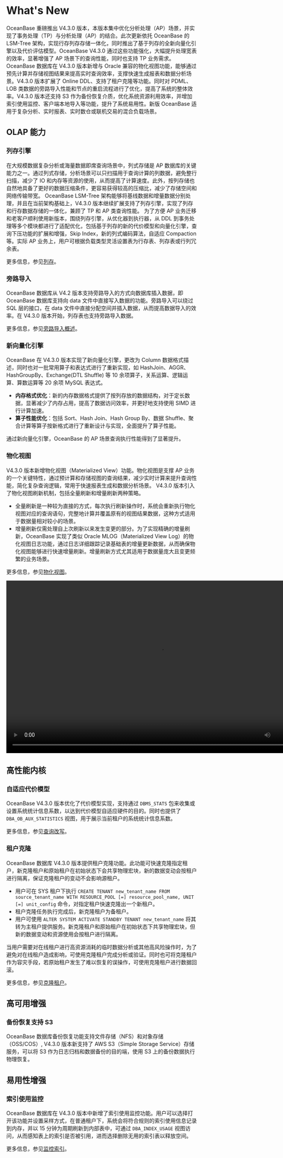 # What's New

OceanBase 重磅推出 V4.3.0 版本，本版本集中优化分析处理（AP）场景，并实现了事务处理（TP）与分析处理（AP）的结合。此次更新依托 OceanBase 的 LSM-Tree 架构，实现行存列存存储一体化，同时推出了基于列存的全新向量化引擎以及代价评估模型。OceanBase V4.3.0 通过这些功能强化，大幅提升处理宽表的效率，显著增强了 AP 场景下的查询性能，同时也支持 TP 业务需求。
OceanBase 数据库在 V4.3.0 版本新增与 Oracle 兼容的物化视图功能，能够通过预先计算并存储视图结果来提高实时查询效率，支撑快速生成报表和数据分析场景。V4.3.0 版本扩展了 Online DDL、支持了租户克隆等功能。同时对 PDML、LOB 类数据的旁路导入性能和节点的重启流程进行了优化，提高了系统的整体效率。V4.3.0 版本还支持 S3 作为备份恢复介质，优化系统资源利用效率，并增加索引使用监控、客户端本地导入等功能，提升了系统易用性。新版 OceanBase 适用于复杂分析、实时报表、实时数仓或联机交易的混合负载场景。

## OLAP 能力

### 列存引擎

在大规模数据复杂分析或海量数据即席查询场景中，列式存储是 AP 数据库的关键能力之一。通过列式存储，分析场景可以只扫描用于查询计算的列数据，避免整行扫描，减少了 IO 和内存等资源的使用，从而提高了计算速度。此外，按列存储也自然地具备了更好的数据压缩条件，更容易获得较高的压缩比，减少了存储空间和网络传输带宽。
OceanBase LSM-Tree 架构能够将基线数据和增量数据分别处理，并且在当前架构基础上，V4.3.0 版本继续扩展支持了列存引擎，实现了列存和行存数据存储的一体化，兼顾了 TP 和 AP 类查询性能。
为了方便 AP 业务迁移和老客户顺利使用新版本，围绕列存引擎，从优化器到执行器，从 DDL 到事务处理等多个模块都进行了适配优化，包括基于列存的新的代价模型和向量化引擎，查询下压功能的扩展和增强，Skip Index，新的列式编码算法，自适应 Compaction 等。实际 AP 业务上，用户可根据负载类型灵活设置表为行存表、列存表或行列冗余表。

更多信息，参见[列存](700.reference/100.oceanbase-database-concepts/900.storage-architecture/200.data-storage/320.columnstore-engine.md)。

### 旁路导入

OceanBase 数据库从 V4.2 版本支持旁路导入的方式向数据库插入数据，即 OceanBase 数据库支持向 data 文件中直接写入数据的功能。旁路导入可以绕过 SQL 层的接口，在 data 文件中直接分配空间并插入数据，从而提高数据导入的效率。在 V4.3.0 版本开始，列存表也支持旁路导入数据。

更多信息，参见[旁路导入概述](500.data-migration/1100.bypass-import/100.overview-of-bypass-import.md)。

### 新向量化引擎

OceanBase 在 V4.3.0 版本实现了新向量化引擎，更改为 Column 数据格式描述，同时也对一批常用算子和表达式进行了重新实现，如 HashJoin、AGGR、HashGroupBy、Exchange(DTL Shuffle) 等 10 余项算子，关系运算、逻辑运算、算数运算等 20 余项 MySQL 表达式。

-  **内存格式优化**：新的内存数据格式提供了按列存放的数据结构，对于定长数据，显著减少了内存占用，提高了数据访问效率，并更好地支持使用 SIMD 进行计算加速。
-  **算子性能优化**：包括 Sort、Hash Join、Hash Group By、数据 Shuffle、聚合计算等算子按新格式进行了重新设计与实现，全面提升了算子性能。

通过新向量化引擎，OceanBase 的 AP 场景查询执行性能得到了显著提升。

### 物化视图

V4.3.0 版本新增物化视图（Materialized View）功能。物化视图是支撑 AP 业务的一个关键特性，通过预计算和存储视图的查询结果，减少实时计算来提升查询性能，简化复杂查询逻辑，常用于快速报表生成和数据分析场景。
V4.3.0 版本引入了物化视图刷新机制，包括全量刷新和增量刷新两种策略。

-  全量刷新是一种较为直接的方式，每次执行刷新操作时，系统会重新执行物化视图对应的查询语句，完整地计算并覆盖原有的视图结果数据，这种方式适用于数据量相对较小的场景。
-  增量刷新仅需处理自上次刷新以来发生变更的部分。为了实现精确的增量刷新，OceanBase 实现了类似 Oracle MLOG（Materialized View Log）的物化视图日志功能，通过日志详细跟踪记录基础表的增量更新数据，从而确保物化视图能够进行快速增量刷新。增量刷新方式尤其适用于数据量庞大且变更频繁的业务场景。

更多信息，参见[物化视图](700.reference/100.oceanbase-database-concepts/400.database-objects/100.database-objects-of-oracle-mode/500.view-of-oracle-mode/200.materialized-view-of-oracle-mode/100.materialized-view-overview-of-oracle-mode.md)。

<video data-code="9000245" src="https://obbusiness-private.oss-cn-shanghai.aliyuncs.com/doc/video/OceanBase%E7%89%A9%E5%8C%96%E8%A7%86%E5%9B%BE.mp4" controls="" width="811px" height="456.188px"></video>

## 高性能内核

### 自适应代价模型

OceanBase V4.3.0 版本优化了代价模型实现，支持通过 `DBMS_STATS` 包来收集或设置系统统计信息系数，以达到代价模型自适应硬件的目的。同时也提供了 `DBA_OB_AUX_STATISTICS` 视图，用于展示当前租户的系统统计信息系数。

更多信息，参见[查询改写](700.reference/1000.performance-tuning-guide/500.sql-optimization/400.sql-optimization/500.query-rewrite/100.query-rewrite-overview.md)。

### 租户克隆

OceanBase 数据库 V4.3.0 版本提供租户克隆功能。此功能可快速克隆指定租户，新克隆租户和原始租户在初始状态下会共享物理宏块，新的数据变动会按租户进行隔离，保证克隆租户的变动不会影响源租户。

-  用户可在 SYS 租户下执行 `CREATE TENANT new_tenant_name FROM source_tenant_name WITH RESOURCE_POOL [=] resource_pool_name, UNIT [=] unit_config` 命令，对指定租户快速克隆出一个新租户。
-  租户克隆任务执行完成后，新克隆租户为备租户。
-  用户可使用 `ALTER SYSTEM ACTIVATE STANDBY TENANT new_tenant_name` 将其转为主租户提供服务。新克隆租户和原始租户在初始状态下共享物理宏块，但新的数据变动和资源使用会按租户进行隔离。

当用户需要对在线租户进行高资源消耗的临时数据分析或其他高风险操作时，为了避免对在线租户造成影响，可使用克隆租户完成分析或验证。同时也可将克隆租户作为容灾手段，若原始租户发生了难以恢复的误操作，可使用克隆租户进行数据回滚。

更多信息，参见[克隆租户](600.manage/200.tenant-management/600.common-tenant-operations/1120.clone-a-tenant.md)。

## 高可用增强

### 备份恢复支持 S3

OceanBase 数据库备份恢复功能支持文件存储（NFS）和对象存储（OSS/COS）, V4.3.0 版本新支持了 AWS S3（Simple Storage Service）存储服务，可以将 S3 作为日志归档和数据备份的目的端，使用 S3 上的备份数据执行物理恢复。

## 易用性增强

### 索引使用监控

OceanBase 数据库在 V4.3.0 版本中新增了索引使用监控功能。用户可以选择打开该功能并设置采样方式，在普通租户下，系统会将符合规则的索引使用信息记录到内存，并以 15 分钟为周期刷新到内部表中，可通过 `DBA_INDEX_USAGE` 视图访问，从而感知表上的索引是否被引用，进而选择删除无用的索引表以释放空间。

更多信息，参见[监控索引](700.reference/300.database-object-management/100.manage-object-of-mysql-mode/500.manage-indexes-of-mysql-mode/350.monitoring-indexes-of-mysql-mode.md)。
